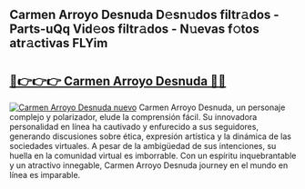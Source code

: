 ## Carmen Arroyo Desnuda D𝚎sn𝚞dos filtr𝚊dos - Parts-uQq Vid𝚎os filtr𝚊dos - N𝚞evas f𝚘tos atr𝚊ctivas FLYim

# <h2><a href="http://mb9ufos.tromn.icu/?c=Carmen+Arroyo+Desnuda">🔗👉👉👉 Carmen Arroyo Desnuda 🔗🔗</a></h2>

[![Carmen Arroyo Desnuda nuevo](https://i.imgur.com/pEAQMta.gif)](http://mb9ufos.tromn.icu/?c=Carmen+Arroyo+Desnuda)
Carmen Arroyo Desnuda, un personaje complejo y polarizador, elude la comprensión fácil. Su innovadora personalidad en línea ha cautivado y enfurecido a sus seguidores, generando discusiones sobre ética, expresión artística y la dinámica de las sociedades virtuales. A pesar de la ambigüedad de sus intenciones, su huella en la comunidad virtual es imborrable. Con un espíritu inquebrantable y un atractivo innegable, Carmen Arroyo Desnuda journey en el mundo en línea es imparable.
